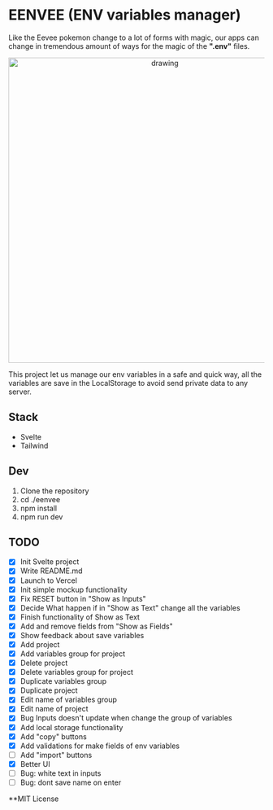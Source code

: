 # EENVEE (ENV variables manager)

Like the Eevee pokemon change to a lot of forms with magic, our apps can change in tremendous amount of ways for the magic of the **".env"** files.

<p align="center">
    <img src="https://gamingintel.com/wp-content/uploads/2022/04/Pokemon-GO-All-Eevee-Names-Guide-How-to-Get-Every-Evolution.jpg" alt="drawing" width="600"/>    
</p>

This project let us manage our env variables in a safe and quick way, all the variables are save in the LocalStorage to avoid send private data to any server.

## Stack

- Svelte
- Tailwind

## Dev

1. Clone the repository
1. cd ./eenvee
1. npm install
1. npm run dev

## TODO

- [x] Init Svelte project
- [x] Write README.md
- [x] Launch to Vercel
- [x] Init simple mockup functionality
- [x] Fix RESET button in "Show as Inputs"
- [x] Decide What happen if in "Show as Text" change all the variables
- [x] Finish functionality of Show as Text
- [x] Add and remove fields from "Show as Fields"
- [x] Show feedback about save variables
- [x] Add project
- [x] Add variables group for project
- [x] Delete project
- [x] Delete variables group for project
- [x] Duplicate variables group
- [x] Duplicate project
- [x] Edit name of variables group
- [x] Edit name of project
- [x] Bug Inputs doesn't update when change the group of variables
- [x] Add local storage functionality
- [x] Add "copy" buttons
- [x] Add validations for make fields of env variables
- [ ] Add "import" buttons
- [x] Better UI
- [ ] Bug: white text in inputs
- [ ] Bug: dont save name on enter

\*\*MIT License
